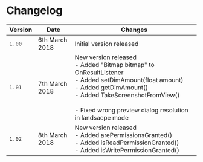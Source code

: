 # Changelog

| Version | Date | Changes |
| --- | --- | --- |
| `1.00` | 6th March 2018 | Initial version released |
| `1.01` | 7th March 2018 | New version released<br>- Added "Bitmap bitmap" to OnResultListener<br>- Added setDimAmount(float amount)<br>- Added getDimAmount()<br>- Added TakeScreenshotFromView()<br><br>- Fixed wrong preview dialog resolution in landsacpe mode |
| `1.02` | 8th March 2018 | New version released<br>- Added arePermissionsGranted()<br>- Added isReadPermissionGranted()<br>- Added isWritePermissionGranted() |
